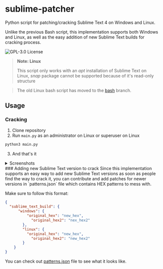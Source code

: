 # sublime-patcher

Python script for patching/cracking Sublime Text 4 on Windows and Linux.

Unlike the previous Bash script, this implementation supports both Windows and Linux, as well as the easy addition of new Sublime Text builds for cracking process.

![GPL-3.0 License](https://img.shields.io/github/license/tinytengu/sublime-patcher) 

> **Note: Linux**
> 
> This script only works with an *apt* installation of Sublime Text on Linux, *snap* package cannot be supported because of it's read-only structure

> The old Linux bash script has moved to the [bash](https://github.com/tinytengu/sublime-patcher/tree/bash) branch.

## Usage
### Cracking
1. Clone repository
2. Run `main.py` as an administrator on Linux or superuser on Linux
```bash
python3 main.py
```
3. And that's it

<details>
  <summary>Screenshots</summary>
  ![Unregistered](https://i.imgur.com/IMOuvhW.png)
  ![Process](https://i.imgur.com/9GvdpJJ.png)
  ![Registered](https://i.imgur.com/nNZbezS.png)

</details>
### Adding new Sublime Text version to crack
Since this implementation supports an easy way to add new Sublime Text versions as soon as people find the way to crack it, you can contribute and add patches for newer versions in `patterns.json` file which contains HEX patterns to mess with.

Make sure to follow this format:
```json
{
  "sublime_text_build": {
      "windows": {
          "original_hex": "new_hex",
            "original_hex2": "nex_hex2"
        },
        "linux": {
          "original_hex": "new_hex",
            "original_hex2": "new_hex2"
        }
    }
}
```

You can check out [patterns.json](https://github.com/tinytengu/sublime-patcher/blob/main/patterns.json) file to see what it looks like.